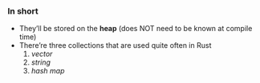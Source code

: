 ### In short
- They’ll be stored on the **heap** (does NOT need to be known at compile time)
- There’re three collections that are used quite often in Rust
    1. *vector*
    2. *string*
    3. *hash map*